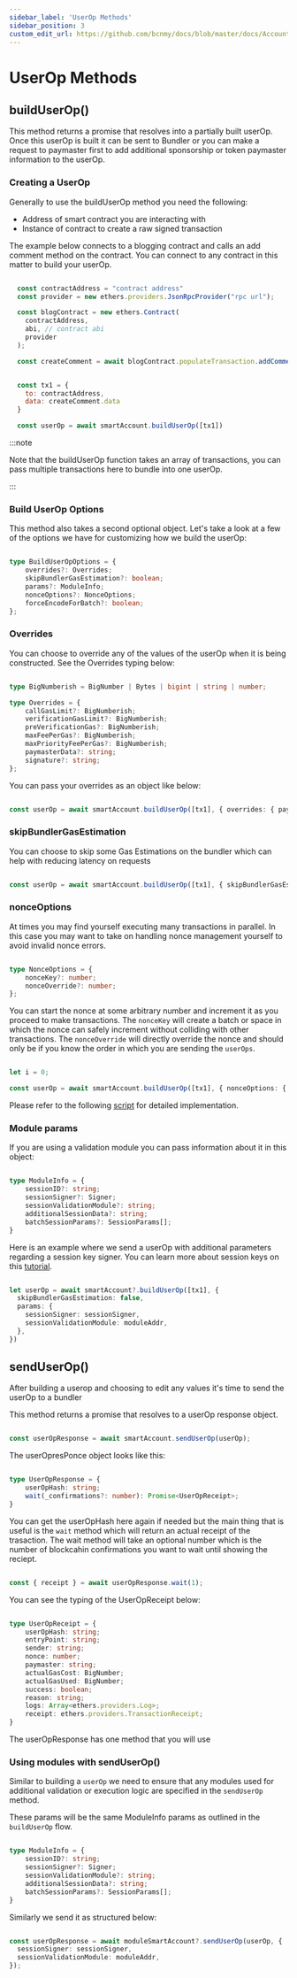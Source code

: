 ```yaml
---
sidebar_label: 'UserOp Methods'
sidebar_position: 3
custom_edit_url: https://github.com/bcnmy/docs/blob/master/docs/Account/methods/userOpMethods.md
---
```

# UserOp Methods

## buildUserOp()

This method returns a promise that resolves into a partially built userOp. Once this userOp is built it can be sent to Bundler or you can make a request to paymaster first to add additional sponsorship or token paymaster information to the userOp. 

### Creating a UserOp

Generally to use the buildUserOp method you need the following: 

- Address of smart contract you are interacting with
- Instance of contract to create a raw signed transaction

The example below connects to a blogging contract and calls an add comment method on the contract. You can connect to any contract in this matter to build your userOp.

```js

  const contractAddress = "contract address"
  const provider = new ethers.providers.JsonRpcProvider("rpc url");

  const blogContract = new ethers.Contract(
    contractAddress,
    abi, // contract abi
    provider
  );

  const createComment = await blogContract.populateTransaction.addComment("comment")


  const tx1 = {
    to: contractAddress,
    data: createComment.data
  }

  const userOp = await smartAccount.buildUserOp([tx1])


```

:::note

Note that the buildUserOp function takes an array of transactions, you can pass multiple transactions here to bundle into one userOp. 

:::


### Build UserOp Options

This method also takes a second optional object. Let's take a look at a few of the options we have for customizing how we build the userOp: 

```ts

type BuildUserOpOptions = {
    overrides?: Overrides;
    skipBundlerGasEstimation?: boolean;
    params?: ModuleInfo;
    nonceOptions?: NonceOptions;
    forceEncodeForBatch?: boolean;
};

```

### Overrides


You can choose to override any of the values of the userOp when it is being constructed. See the Overrides typing below: 


```ts

type BigNumberish = BigNumber | Bytes | bigint | string | number;

type Overrides = {
    callGasLimit?: BigNumberish;
    verificationGasLimit?: BigNumberish;
    preVerificationGas?: BigNumberish;
    maxFeePerGas?: BigNumberish;
    maxPriorityFeePerGas?: BigNumberish;
    paymasterData?: string;
    signature?: string;
};

```
You can pass your overrides as an object like below:

```ts

const userOp = await smartAccount.buildUserOp([tx1], { overrides: { paymasterData: "0x" }})

```

### skipBundlerGasEstimation

You can choose to skip some Gas Estimations on the bundler which can help with reducing latency on requests

```ts

const userOp = await smartAccount.buildUserOp([tx1], { skipBundlerGasEstimation: true })

```

### nonceOptions

At times you may find yourself executing many transactions in parallel. In this case you may want to take on handling nonce management yourself to avoid invalid nonce errors. 

```ts

type NonceOptions = {
    nonceKey?: number;
    nonceOverride?: number;
};

```

You can start the nonce at some arbitrary number and increment it as you proceed to make transactions. The `nonceKey` will create a batch or space in which the nonce can safely increment without colliding with other transactions. The `nonceOverride` will directly override the nonce and should only be if you know the order in which you are sending the `userOps`. 

```ts

let i = 0;

const userOp = await smartAccount.buildUserOp([tx1], { nonceOptions: { nonceKey: i++ }})

```
Please refer to the following [script](https://github.com/bcnmy/sdk-examples/blob/master/backend-node/scripts/gasless/parallelUserOpsMintNFT.ts#L95) for detailed implementation.

### Module params

If you are using a validation module you can pass information about it in this object:

```ts

type ModuleInfo = {
    sessionID?: string;
    sessionSigner?: Signer;
    sessionValidationModule?: string;
    additionalSessionData?: string;
    batchSessionParams?: SessionParams[];
}

```

Here is an example where we send a userOp with additional parameters regarding a session key signer. You can learn more about session keys on this [tutorial](/category/session-keys-tutorial).

```ts

let userOp = await smartAccount?.buildUserOp([tx1], {
  skipBundlerGasEstimation: false,
  params: {
    sessionSigner: sessionSigner,
    sessionValidationModule: moduleAddr,
  },
})

```

## sendUserOp()

After building a userop and choosing to edit any values it's time to send the userOp to a bundler 

This method returns a promise that resolves to a userOp response object. 

```ts

const userOpResponse = await smartAccount.sendUserOp(userOp);


```

The userOpresPonce object looks like this: 

```ts

type UserOpResponse = {
    userOpHash: string;
    wait(_confirmations?: number): Promise<UserOpReceipt>;
}

```
You can get the userOpHash here again if needed but the main thing that is useful is the `wait` method which will return an actual receipt of the trasaction. The wait method will take an optional number which is the number of blockcahin confirmations you want to wait until showing the reciept. 

```ts

const { receipt } = await userOpResponse.wait(1);

```

You can see the typing of the UserOpReceipt below: 

```ts

type UserOpReceipt = {
    userOpHash: string;
    entryPoint: string;
    sender: string;
    nonce: number;
    paymaster: string;
    actualGasCost: BigNumber;
    actualGasUsed: BigNumber;
    success: boolean;
    reason: string;
    logs: Array<ethers.providers.Log>;
    receipt: ethers.providers.TransactionReceipt;
}

```


The userOpResponse has one method that you will use 

### Using modules with sendUserOp()

Similar to building a `userOp` we need to ensure that any modules used for additional validation or execution logic are specified in the `sendUserOp` method. 

These params will be the same ModuleInfo params as outlined in the `buildUserOp` flow. 

``` ts

type ModuleInfo = {
    sessionID?: string;
    sessionSigner?: Signer;
    sessionValidationModule?: string;
    additionalSessionData?: string;
    batchSessionParams?: SessionParams[];
}

```

Similarly we send it as structured below: 

```ts

const userOpResponse = await moduleSmartAccount?.sendUserOp(userOp, {
  sessionSigner: sessionSigner,
  sessionValidationModule: moduleAddr,
});

```

